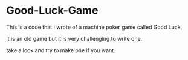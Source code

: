 # Good-Luck-Game

This is a code that I wrote of a machine poker game called Good Luck,

it is an old game but it is very challenging to write one.

take a look and try to make one if you want.
